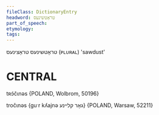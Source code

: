 ```yaml
---
fileClass: DictionaryEntry
headword: טראָטשינעס
part_of_speech: 
etymology: 
tags: 
---
```

טראָטשינעס
טראָצינעס
(ᴘʟᴜʀᴀʟ)
'sawdust'

CENTRAL
========

tʀɔ́čɩnəs {POLAND, Wolbrom, 50196}

tročɩnəs {guˑr kʎajnə גאָר קליינע} {POLAND, Warsaw, 52211}
